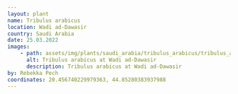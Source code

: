 ```yaml
---
layout: plant
name: Tribulus arabicus
location: Wadi ad-Dawasir
country: Saudi Arabia
date: 25.03.2022
images:
    - path: assets/img/plants/saudi_arabia/tribulus_arabicus/tribulus_arabicus_1.jpg
      alt: Tribulus arabicus at Wadi ad-Dawasir
      description: Tribulus arabicus at Wadi ad-Dawasir
by: Rebekka Pech
coordinates: 20.456740229979363, 44.85280383937988
---
```


